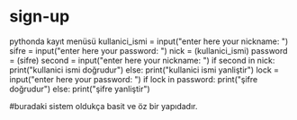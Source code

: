 # sign-up
pythonda kayıt menüsü
kullanici_ismi = input("enter here your nickname: ")
sifre = input("enter here your password: ")
nick = (kullanici_ismi)
password = (sifre)
second = input("enter here your nickname: ")
if second in nick:
    print("kullanici ismi doğrudur")
else:
    print("kullanici ismi yanliştir")
lock = input("enter here your password: ")
if lock in password:
    print("şifre doğrudur")
else:
    print("şifre yanliştir")

#buradaki sistem oldukça basit ve öz bir yapıdadır.
